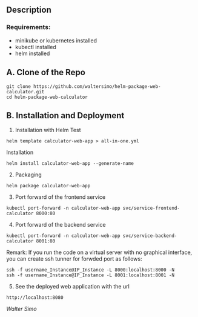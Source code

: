 ## Description 

### **Requirements**:
* minikube or kubernetes installed
* kubectl installed
* helm installed

## A. Clone of the Repo
```
git clone https://github.com/waltersimo/helm-package-web-calculator.git
cd helm-package-web-calculator
```

## B. Installation and Deployment

1. Installation with Helm
Test
```
helm template calculator-web-app > all-in-one.yml
```
Installation
```
helm install calculator-web-app --generate-name
```

2. Packaging
```
helm package calculator-web-app
```

3. Port forward of the frontend service
```
kubectl port-forward -n calculator-web-app svc/service-frontend-calculator 8000:80
```

4. Port forward of the backend service
```
kubectl port-forward -n calculator-web-app svc/service-backend-calculator 8001:80
```

Remark: If you run the code on a virtual server with no graphical interface, you can create ssh tunner for forwded port as follows:
```
ssh -f username_Instance@IP_Instance -L 8000:localhost:8000 -N
ssh -f username_Instance@IP_Instance -L 8001:localhost:8001 -N
```

5. See the deployed web application with the url
```
http://localhost:8080
```
*Walter Simo*
